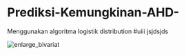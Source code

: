 # Prediksi-Kemungkinan-AHD-
Menggunakan algoritma logistik distribution
#uiii
jsjdsjds

![enlarge_bivariat](https://github.com/biloxedoz/Prediksi-Kemungkinan-AHD-/assets/136869989/3ac29752-c0ae-4ef7-a8dd-10765d5c1209)

